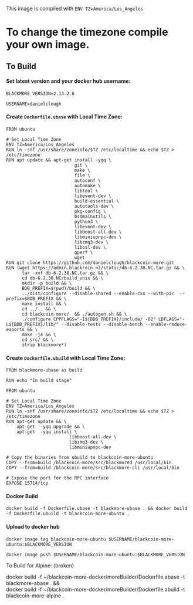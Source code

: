 This image is compiled with `ENV TZ=America/Los_Angeles`

# To change the timezone compile your own image.
## To Build

#### Set latest version and your docker hub username:

`BLACKMORE_VERSION=2.13.2.6`

`USERNAME=danielclough`

#### Create `Dockerfile.ubase` with Local Time Zone:
```
FROM ubuntu

# Set Local Time Zone
ENV TZ=America/Los_Angeles
RUN ln -snf /usr/share/zoneinfo/$TZ /etc/localtime && echo $TZ > /etc/timezone
RUN apt update && apt-get install -yqq \
                          git \ 
                          make \
                          file \
                          autoconf \
                          automake \ 
                          libtool \
                          libevent-dev \
                          build-essential \
                          autotools-dev \
                          pkg-config \
                          bsdmainutils \
                          python3 \
                          libevent-dev \
                          libboost-all-dev \
                          libminiupnpc-dev \
                          libzmq3-dev \
                          libssl-dev \
                          gperf \
                          wget
RUN git clone https://github.com/danielclough/blackcoin-more.git
RUN (wget https://admin.blackcoin.nl/static/db-6.2.38.NC.tar.gz && \
      tar -xvf db-6.2.38.NC.tar.gz && \
      cd db-6.2.38.NC/build_unix && \
      mkdir -p build && \
      BDB_PREFIX=$(pwd)/build && \
      ../dist/configure --disable-shared --enable-cxx --with-pic  --prefix=$BDB_PREFIX && \
      make install && \
      cd ../.. && \
      cd blackcoin-more/  && ./autogen.sh && \
      ./configure CPPFLAGS="-I${BDB_PREFIX}/include/ -O2" LDFLAGS="-L${BDB_PREFIX}/lib/" --disable-tests --disable-bench --enable-reduce-exports && \
      make -j4 && \
      cd src/ && \
      strip blackmore*)
```

#### Create `Dockerfile.ubuild` with Local Time Zone:
```
FROM blackmore-ubase as build

RUN echo "In build stage"

FROM ubuntu

# Set Local Time Zone
ENV TZ=America/Los_Angeles
RUN ln -snf /usr/share/zoneinfo/$TZ /etc/localtime && echo $TZ > /etc/timezone
RUN apt-get update && \
	apt-get  -yqq upgrade && \
	apt-get  -yqq install \
						libboost-all-dev \
						libzmq3-dev \ 
						libminiupnpc-dev 

# Copy the binaries from ubuild to blackcoin-more-ubuntu
COPY --from=build /blackcoin-more/src/blackmored /usr/local/bin
COPY --from=build /blackcoin-more/src/blackmore-cli /usr/local/bin

# Expose the port for the RPC interface
EXPOSE 15714/tcp
```

#### Docker Build
`docker build -f Dockerfile.ubase -t blackmore-ubase . && docker build -f Dockerfile.ubuild -t blackcoin-more-ubuntu .`

#### Upload to docker hub

`docker image tag blackcoin-more-ubuntu $USERNAME/blackcoin-more-ubuntu:$BLACKMORE_VERSION`

`docker image push $USERNAME/blackcoin-more-ubuntu:$BLACKMORE_VERSION`






To Build for Alpine: (broken)

docker build -f ~/blackcoin-more-docker/moreBuilder/Dockerfile.abase -t blackmore-abase . && \
docker build -f ~/blackcoin-more-docker/moreBuilder/Dockerfile.abuild -t blackcoin-more-alpine .
